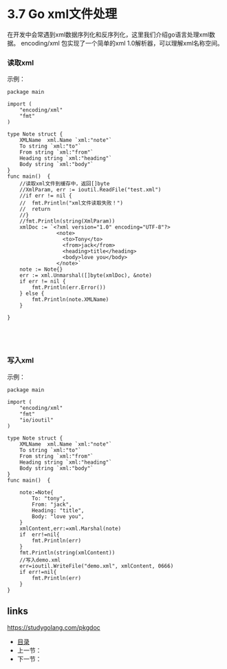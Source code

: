 # 3.7 Go xml文件处理
在开发中会常遇到xml数据序列化和反序列化，这里我们介绍go语言处理xml数据。
encoding/xml 包实现了一个简单的xml 1.0解析器，可以理解xml名称空间。 
### 读取xml
示例：
````
package main

import (
	"encoding/xml"
	"fmt"
)

type Note struct {
	XMLName  xml.Name `xml:"note"`
	To string `xml:"to"`
	From string `xml:"from"`
	Heading string `xml:"heading"`
	Body string `xml:"body"`
}
func main()  {
	//读取xml文件到缓存中，返回[]byte
	//XmlParam, err := ioutil.ReadFile("test.xml")
	//if err != nil {
	//	fmt.Println("xml文件读取失败！")
	//	return
	//}
	//fmt.Println(string(XmlParam))
	xmlDoc := `<?xml version="1.0" encoding="UTF-8"?>
                <note>
                  <to>Tony</to>
                  <from>jack</from>
                  <heading>title</heading>
                  <body>love you</body>
                </note>`
	note := Note{}
	err := xml.Unmarshal([]byte(xmlDoc), &note)
	if err != nil {
		fmt.Println(err.Error())
	} else {
		fmt.Println(note.XMLName)
	}

}





````
### 写入xml
示例：
````
package main

import (
	"encoding/xml"
	"fmt"
	"io/ioutil"
)

type Note struct {
	XMLName  xml.Name `xml:"note"`
	To string `xml:"to"`
	From string `xml:"from"`
	Heading string `xml:"heading"`
	Body string `xml:"body"`
}
func main()  {
	
	note:=Note{
		To: "tony",
		From: "jack",
		Heading: "title",
		Body: "love you",
	}
	xmlContent,err:=xml.Marshal(note)
	if	err!=nil{
		fmt.Println(err)
	}
	fmt.Println(string(xmlContent))
	//写入demo.xml
	err=ioutil.WriteFile("demo.xml", xmlContent, 0666)
	if err!=nil{
		fmt.Println(err)
	}
}

````
## 

## links
https://studygolang.com/pkgdoc
- [目录](https://github.com/guyan0319/golang_development_notes/blob/master/zh/preface.md)
- 上一节：
- 下一节：

